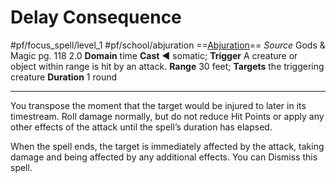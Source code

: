 # Delay Consequence
#pf/focus_spell/level_1 #pf/school/abjuration 
==[Abjuration](../../../Traits/Abjuration.md)==
*Source* Gods & Magic pg. 118 2.0
**Domain** time
**Cast** ◄ somatic; **Trigger** A creature or object within range is hit by an attack.
**Range** 30 feet; **Targets** the triggering creature
**Duration** 1 round

---
You transpose the moment that the target would be injured to later in its timestream. Roll damage normally, but do not reduce Hit Points or apply any other effects of the attack until the spell’s duration has elapsed. 

When the spell ends, the target is immediately affected by the attack, taking damage and being affected by any additional effects. You can Dismiss this spell.